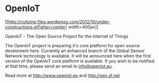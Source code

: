 OpenIoT
=======

[[http://cultzine.files.wordpress.com/2012/10/under-constructions.gif|align=center| width=400px]]


OpenIoT - The Open Source Project for the Internet of Things

The OpenIoT project is preparing it's core platform for open source develoment here. Currently an enhanced branch of the Global Sensor Network technology is available. It will be announced here when the first version of the OpenIoT core platform is available. If you wish to be notified at that time, please send an email to info@openiot.eu.

Read more at http://www.openiot.eu and http://gsn.sf.net
